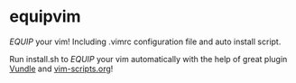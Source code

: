 equipvim
========

*EQUIP* your vim! Including .vimrc configuration file and auto install script.

Run install.sh to *EQUIP* your vim automatically with the help of great plugin [Vundle](https://github.com/gmarik/vundle "Vundle") and [vim-scripts.org](vim-scripts.org "vim-scripts.org")!
